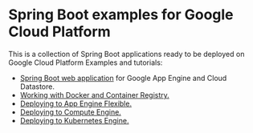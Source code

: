 Spring Boot examples for Google Cloud Platform
==============================================

This is a collection of Spring Boot applications ready to be deployed on Google Cloud Platform
Examples and tutorials:
- [Spring Boot web application](spring-boot-app-engine/) for Google App Engine and Cloud Datastore.
- [Working with Docker and Container Registry.](spring-boot-containerized/README.docker.md)
- [Deploying to App Engine Flexible.](spring-boot-containerized/README.app-engine-flexible.md)
- [Deploying to Compute Engine.](spring-boot-containerized/README.compute-engine.md)
- [Deploying to Kubernetes Engine.](spring-boot-containerized/README.kubernetes.md)
